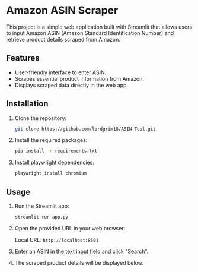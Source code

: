 # Amazon ASIN Scraper

This project is a simple web application built with Streamlit that allows users to input Amazon ASIN (Amazon Standard Identification Number) and retrieve product details scraped from Amazon.

## Features

- User-friendly interface to enter ASIN.
- Scrapes essential product information from Amazon.
- Displays scraped data directly in the web app.

## Installation

1. Clone the repository:

   ```bash
   git clone https://github.com/lordgrim18/ASIN-Tool.git
    ```

2. Install the required packages:

   ```bash
   pip install -r requirements.txt
   ```

3. Install playwright dependencies:

   ```bash
   playwright install chromium
   ```

## Usage

1. Run the Streamlit app:

   ```bash
   streamlit run app.py
   ```

2. Open the provided URL in your web browser:

   Local URL: `http://localhost:8501`

3. Enter an ASIN in the text input field and click "Search".

4. The scraped product details will be displayed below.

